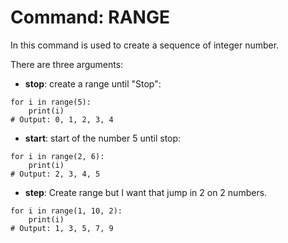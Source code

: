 # Command: RANGE

In this command is used to create a sequence of integer number.

There are three arguments:
- **stop**: create a range until "Stop":

```
for i in range(5):
    print(i)
# Output: 0, 1, 2, 3, 4

```

- **start**: start of the number 5 until stop:

```
for i in range(2, 6):
    print(i)
# Output: 2, 3, 4, 5
```

- **step**: Create range but I want that jump in 2 on 2 numbers.

```
for i in range(1, 10, 2):
    print(i)
# Output: 1, 3, 5, 7, 9

```
